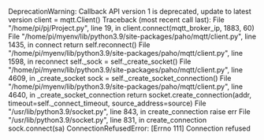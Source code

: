 
DeprecationWarning: Callback API version 1 is deprecated, update to latest version
  client = mqtt.Client()
Traceback (most recent call last):
  File "/home/pi/pj/Project.py", line 19, in <module>
    client.connect(mqtt_broker_ip, 1883, 60)
  File "/home/pi/myenv/lib/python3.9/site-packages/paho/mqtt/client.py", line 1435, in connect
    return self.reconnect()
  File "/home/pi/myenv/lib/python3.9/site-packages/paho/mqtt/client.py", line 1598, in reconnect
    self._sock = self._create_socket()
  File "/home/pi/myenv/lib/python3.9/site-packages/paho/mqtt/client.py", line 4609, in _create_socket
    sock = self._create_socket_connection()
  File "/home/pi/myenv/lib/python3.9/site-packages/paho/mqtt/client.py", line 4640, in _create_socket_connection
    return socket.create_connection(addr, timeout=self._connect_timeout, source_address=source)
  File "/usr/lib/python3.9/socket.py", line 843, in create_connection
    raise err
  File "/usr/lib/python3.9/socket.py", line 831, in create_connection
    sock.connect(sa)
ConnectionRefusedError: [Errno 111] Connection refused

